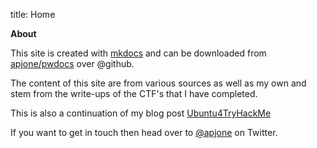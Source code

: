 title: Home

**About**

This site is created with [mkdocs](https://www.mkdocs.org/) and can be downloaded from [apjone/pwdocs](https://github.com/apjone/pwndocs) over @github.

The content of this site are from various sources as well as my own and stem from the write-ups of the CTF's that I have completed.

This is also a continuation of my blog post [Ubuntu4TryHackMe](https://apjone.uk/ubuntu4tryhackme/)

If you want to get in touch then head over to [@apjone](https://twitter.com/apjone) on Twitter. 